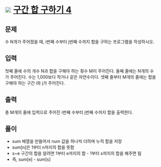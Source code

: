 # <img src="https://d2gd6pc034wcta.cloudfront.net/tier/8.svg" class="solvedac-tier" width="20px"> [구간 합 구하기 4](https://www.acmicpc.net/problem/11659)

## 문제
수 N개가 주어졌을 때, i번째 수부터 j번째 수까지 합을 구하는 프로그램을 작성하시오.

## 입력
첫째 줄에 수의 개수 N과 합을 구해야 하는 횟수 M이 주어진다. 둘째 줄에는 N개의 수가 주어진다. 수는 1,000보다 작거나 같은 자연수이다. 셋째 줄부터 M개의 줄에는 합을 구해야 하는 구간 i와 j가 주어진다.

## 출력
총 M개의 줄에 입력으로 주어진 i번째 수부터 j번째 수까지 합을 출력한다.

## 풀이
- sum 배열을 만들어서 num 값을 하나씩 더하며 누적 합을 저장
- sum[n]은 1부터 n까지의 합을 뜻함
- s~e 구간의 합을 알려면 1부터 e까지의 합 - 1부터 s까지의 합을 해주면 됨
- 즉, sum[e] - sum[s]

